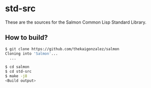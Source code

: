 # std-src

These are the sources for the Salmon Common Lisp Standard Library.

## How to build?

```bash
$ git clone https://github.com/thekaigonzalez/salmon
Cloning into 'Salmon'...
  ...

$ cd salmon
$ cd std-src
$ make -j8
<Build output>

```
